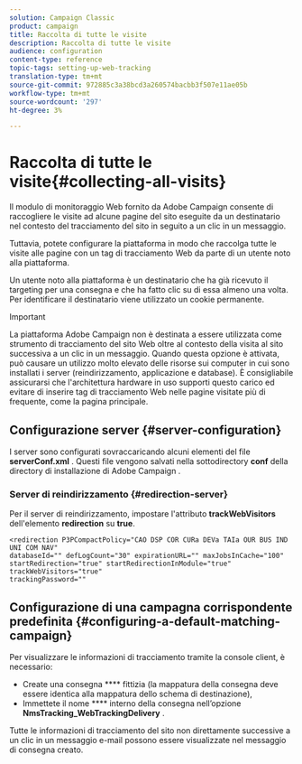 ```yaml
---
solution: Campaign Classic
product: campaign
title: Raccolta di tutte le visite
description: Raccolta di tutte le visite
audience: configuration
content-type: reference
topic-tags: setting-up-web-tracking
translation-type: tm+mt
source-git-commit: 972885c3a38bcd3a260574bacbb3f507e11ae05b
workflow-type: tm+mt
source-wordcount: '297'
ht-degree: 3%

---
```



# Raccolta di tutte le visite{#collecting-all-visits}

Il modulo di monitoraggio Web fornito da  Adobe Campaign consente di raccogliere le visite ad alcune pagine del sito eseguite da un destinatario nel contesto del tracciamento del sito in seguito a un clic in un messaggio.

Tuttavia, potete configurare la piattaforma in modo che raccolga tutte le visite alle pagine con un tag di tracciamento Web da parte di un utente noto alla piattaforma.

Un utente noto alla piattaforma è un destinatario che ha già ricevuto il targeting per una consegna e che ha fatto clic su di essa almeno una volta. Per identificare il destinatario viene utilizzato un cookie permanente.

>[!IMPORTANT]
>
>La piattaforma Adobe Campaign  non è destinata a essere utilizzata come strumento di tracciamento del sito Web oltre al contesto della visita al sito successiva a un clic in un messaggio. Quando questa opzione è attivata, può causare un utilizzo molto elevato delle risorse sui computer in cui sono installati i server (reindirizzamento, applicazione e database). È consigliabile assicurarsi che l&#39;architettura hardware in uso supporti questo carico ed evitare di inserire tag di tracciamento Web nelle pagine visitate più di frequente, come la pagina principale.

## Configurazione server {#server-configuration}

I server sono configurati sovraccaricando alcuni elementi del file **serverConf.xml** . Questi file vengono salvati nella sottodirectory **conf** della directory di installazione di Adobe Campaign .

### Server di reindirizzamento {#redirection-server}

Per il server di reindirizzamento, impostare l&#39;attributo **trackWebVisitors** dell&#39;elemento **redirection** su **true**.

```
<redirection P3PCompactPolicy="CAO DSP COR CURa DEVa TAIa OUR BUS IND UNI COM NAV"
databaseId="" defLogCount="30" expirationURL="" maxJobsInCache="100"
startRedirection="true" startRedirectionInModule="true" trackWebVisitors="true"
trackingPassword=""
```

## Configurazione di una campagna corrispondente predefinita {#configuring-a-default-matching-campaign}

Per visualizzare le informazioni di tracciamento tramite la console client, è necessario:

* Create una consegna **** fittizia (la mappatura della consegna deve essere identica alla mappatura dello schema di destinazione),
* Immettete il nome **** interno della consegna nell’opzione **NmsTracking_WebTrackingDelivery** .

Tutte le informazioni di tracciamento del sito non direttamente successive a un clic in un messaggio e-mail possono essere visualizzate nel messaggio di consegna creato.
